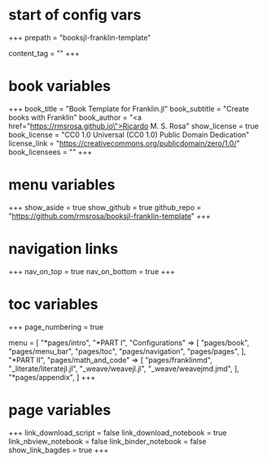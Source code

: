 # start of config vars
+++
prepath = "booksjl-franklin-template"

content_tag = ""
+++

# book variables
+++
book_title = "Book Template for Franklin.jl"
book_subtitle = "Create books with Franklin"
book_author = "<a href=\"https://rmsrosa.github.io\">Ricardo M. S. Rosa</a>"
show_license = true
book_license = "CC0 1.0 Universal (CC0 1.0) Public Domain Dedication"
license_link = "https://creativecommons.org/publicdomain/zero/1.0/"
book_licensees = ""
+++

# menu variables
+++
show_aside = true
show_github = true
github_repo = "https://github.com/rmsrosa/booksjl-franklin-template"
+++

# navigation links
+++
nav_on_top = true
nav_on_bottom = true
+++

# toc variables
+++
page_numbering = true

menu = [
    "*pages/intro",
    "*PART I",
    "Configurations" => [
        "pages/book",
        "pages/menu_bar",
        "pages/toc",
        "pages/navigation",
        "pages/pages",
    ],
    "*PART II",
    "pages/math_and_code" => [
        "pages/franklinmd",
        "_literate/literatejl.jl",
        "_weave/weavejl.jl",
        "_weave/weavejmd.jmd",
    ],
    "*pages/appendix",
]
+++

# page variables
+++
link_download_script = false
link_download_notebook = true
link_nbview_notebook = false
link_binder_notebook = false
show_link_bagdes = true
+++
